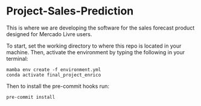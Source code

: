 # Project-Sales-Prediction

This is where we are developing the software for the sales forecast product designed for
Mercado Livre users.

To start, set the working directory to where this repo is located in your machine. Then,
activate the environment by typing the following in your terminal:

```console
mamba env create -f environment.yml
conda activate final_project_enrico
```

Then to install the pre-commit hooks run:

```console
pre-commit install
```
